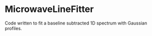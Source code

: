 MicrowaveLineFitter
===================

Code written to fit a baseline subtracted 1D spectrum with Gaussian profiles.
